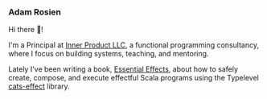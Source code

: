 ### Adam Rosien

Hi there 👋!

I'm a Principal at [Inner Product LLC](https://inner-product.com), a functional programming consultancy, where I focus on building systems, teaching, and mentoring.

Lately I've been writing a book, [Essential Effects](https://essentialeffects.dev), about how to safely create, compose, and execute effectful Scala programs using the Typelevel [cats-effect](https://typelevel.org/cats-effect) library.

